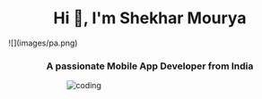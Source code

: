 <h1 align="center">Hi 👋, I'm Shekhar Mourya</h1>
![](images/pa.png)
<h3 align="center">A passionate Mobile App Developer from India</h3>
<img align="right" alt="coding" width="400" src="D:\raw\p1.png" />
